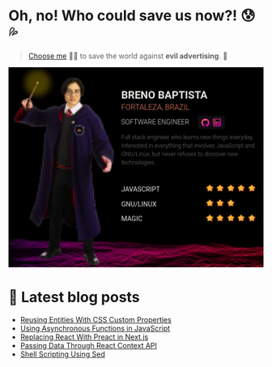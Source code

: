 # Oh, no! Who could save us now?! 😰💦

> [Choose me](https://joinmassive.com/team) 🧙💥 to save the world against **evil advertising**. 👀

![](massive-character.gif)

# 📓 Latest blog posts

<!-- BLOG-POST-LIST:START -->
- [Reusing Entities With CSS Custom Properties](https://brenobaptista.vercel.app/posts/reusing-entities-with-css-variables)
- [Using Asynchronous Functions in JavaScript](https://brenobaptista.vercel.app/posts/using-asynchronous-functions-javascript)
- [Replacing React With Preact in Next.js](https://brenobaptista.vercel.app/posts/replacing-react-with-preact-in-next)
- [Passing Data Through React Context API](https://brenobaptista.vercel.app/posts/passing-data-through-react-context-api)
- [Shell Scripting Using Sed](https://brenobaptista.vercel.app/posts/shell-scripting-using-sed)
<!-- BLOG-POST-LIST:END -->
